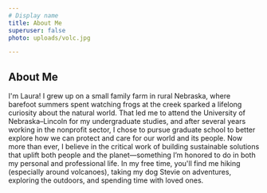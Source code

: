 ```yaml
---
# Display name
title: About Me
superuser: false
photo: uploads/volc.jpg

---
```



## About Me

I'm Laura! I grew up on a small family farm in rural Nebraska, where barefoot summers spent watching frogs at the creek sparked a lifelong curiosity about the natural world. That led me to attend the University of Nebraska–Lincoln for my undergraduate studies, and after several years working in the nonprofit sector, I chose to pursue graduate school to better explore how we can protect and care for our world and its people. Now more than ever, I believe in the critical work of building sustainable solutions that uplift both people and the planet—something I’m honored to do in both my personal and professional life. In my free time, you'll find me hiking (especially around volcanoes), taking my dog Stevie on adventures, exploring the outdoors, and spending time with loved ones.
